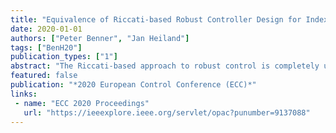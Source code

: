 ```yaml
---
title: "Equivalence of Riccati-based Robust Controller Design for Index-1 Descriptor Systems and Standard Plants with Feedthrough"
date: 2020-01-01
authors: ["Peter Benner", "Jan Heiland"]
tags: ["BenH20"]
publication_types: ["1"]
abstract: "The Riccati-based approach to robust control is completely understood in theory since long but seldom used for large-scale systems in practice. Only recently, we have transferred iterative algorithms that allow the computation of solutions to LQR Riccati equations in the large-scale setting to the indefinite Riccati equations that appear in robust control. For descriptor systems, the relevant Riccati equations are nonsymmetric and, for large-scale systems, there is no established algorithm that can handle these even in the LQR case. In this paper, we show how the general theory for descriptor systems with index-1 pencil coincides with the theory for standard linear time invariant case with feedthrough terms. This provides an algorithm to characterize and to compute the solution to the generalized indefinite Riccati equations via standard Riccati equations. In view of feasibility for large-scale descriptor systems, we illustrate how to arrive at the equivalent standard Riccati-equation without resorting to the canonical form used in the derivation of the theoretical results."
featured: false
publication: "*2020 European Control Conference (ECC)*"
links:
 - name: "ECC 2020 Proceedings"
   url: "https://ieeexplore.ieee.org/servlet/opac?punumber=9137088"
---
```


